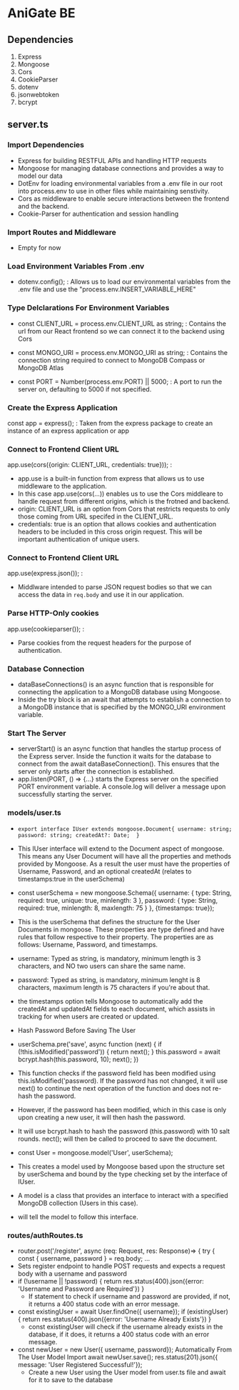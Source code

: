 # AniGate BE

## Dependencies
1. Express
2. Mongoose
3. Cors
4. CookieParser
5. dotenv
6. jsonwebtoken
7. bcrypt

## server.ts
### Import Dependencies
- Express for building RESTFUL APIs and handling HTTP requests
- Mongoose for managing database connections and provides a way to model our data
- DotEnv for loading environmental variables from a .env file in our root into process.env to use in other files while maintaining senstivity.
- Cors as middleware to enable secure interactions between the frontend and the backend.
- Cookie-Parser for authentication and session handling

### Import Routes and Middleware
- Empty for now

### Load Environment Variables From .env
- dotenv.config(); : Allows us to load our environmental variables from the .env file and use the "process.env.INSERT_VARIABLE_HERE" 

### Type Delclarations For Environment Variables
- const CLIENT_URL = process.env.CLIENT_URL as string; : Contains the url from our React frontend so we can connect it to the backend using Cors

- const MONGO_URI = process.env.MONGO_URI as string; : Contains the connection string required to connect to MongoDB Compass or MongoDB Atlas

- const PORT = Number(process.env.PORT) || 5000; : A port to run the server on, defaulting to 5000 if not specified.

### Create the Express Application
const app = express(); : Taken from the express package to create an instance of an express application or app

### Connect to Frontend Client URL
app.use(cors({origin: CLIENT_URL, credentials: true})); : 
- app.use is a built-in function from express that allows us to use middleware to the application. 
- In this case app.use(cors(...)) enables us to use the Cors middleare to handle request from different origins, which is the frotned and backend. 
- origin: CLIENT_URL is an option from Cors that restricts requests to only those coming from URL specifed in the CLIENT_URL.
- credentials: true is an option that allows cookies and authentication headers to be included in this cross origin request. This will be important authentication of unique users.

### Connect to Frontend Client URL
app.use(express.json()); : 
-  Middlware intended to parse JSON request bodies so that we can access the data in `req.body` and use it in our application.

### Parse HTTP-Only cookies
app.use(cookieparser()); : 
- Parse cookies from the request headers for the purpose of authentication.

### Database Connection
- dataBaseConnections() is an async function that is responsible for connecting the application to a MongoDB database using Mongoose. 
- Inside the try block is an await that attempts to establish a connection to a MongoDB instance that is specified by the MONGO_URI environment variable.

### Start The Server
- serverStart() is an async function that handles the startup process of the Express server. Inside the function it waits for the database to connect from the await dataBaseConnection(). This ensures that the server only starts after the connection is established.
- app.listen(PORT, () => {...} starts the Express server on the specified PORT environment variable. A console.log will deliver a message upon successfully starting the server.

### models/user.ts

- `export interface IUser extends mongoose.Document{
    username: string;
    password: string;
    createdAt?: Date; 
}`
- This IUser interface will extend to the Document aspect of mongoose. This means any User Document will have all the properties and methods provided by Mongoose. As a result the user must have the properties of Username, Password, and an optional createdAt (relates to timestamps:true in the userSchema)

- const userSchema = new mongoose.Schema({
    username: {
        type: String,
        required: true,
        unique: true,
        minlength: 3 
    },
    password: {
        type: String,
        required: true,
        minlength: 8, 
        maxlength: 75 
    }
}, {timestamps: true}); 

- This is the userSchema that defines the structure for the User Documents in mongoose. These properties are type defined and have rules that follow respective to their property. The properties are as follows: Username, Password, and timestamps.
- username: Typed as string, is mandatory, minimum length is 3 characters, and NO two users can share the same name.
- password: Typed as string, is mandatory, minimum lenght is 8 characters, maximum length is 75 characters if you're about that.
- the timestamps option tells Mongoose to automatically add the createdAt and updatedAt fields to each document, which assists in tracking for when users are created or updated.

- Hash Password Before Saving The User
- userSchema.pre<IUser>('save', async function (next) {
    if (!this.isModified('password')) {
        return next();
    }
    this.password = await bcrypt.hash(this.password, 10);
    next();
})
- This function checks if the password field has been modified using this.isModified('password). If the password has not changed, it will use next() to continue the next operation of the function and does not re-hash the password.
- However, if the password has been modified, which in this case is only upon creating a new user, it will then hash the password.
- It will use bcrypt.hash to hash the password (this.password) with 10 salt rounds. nect(); will then be called to proceed to save the document.

- const User = mongoose.model<IUser>('User', userSchema);
- This creates a model used by Mongoose based upon the structure set by userSchema and bound by the type checking set by the interface of IUser.
- A model is a class that provides an interface to interact with a specified MongoDB collection (Users in this case).
- <IUser> will tell the model to follow this interface.


### routes/authRoutes.ts
- router.post('/register', async (req: Request, res: Response)=> { try { const { username, password } = req.body; ... 
- Sets register endpoint to handle POST requests and expects a request body with a username and password
- if (!username || !password) {
            return res.status(400).json({error: 'Username and Password are Required'})
        }
    - If statement to check if username and password are provided, if not, it returns a 400 status code with an error message. 
- const existingUser = await User.findOne({ username});
        if (existingUser) {
            return res.status(400).json({error: 'Username Already Exists'})
        }
    - const existingUser will check if the username already exists in the database, if it does, it returns a 400 status code with an error message.
- const newUser = new User({ username, password}); Automatically From The User Model Import
        await newUser.save();
        res.status(201).json({ message: 'User Registered Successful!'});
    - Create a new User using the User model from user.ts file and await for it to save to the database



